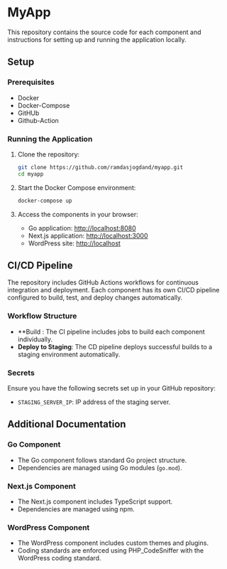 # MyApp

This repository contains the source code for each component and instructions for setting up and running the application locally.

## Setup

### Prerequisites

- Docker
- Docker-Compose
- GitHUb
- Github-Action

### Running the Application

1. Clone the repository:

    ```bash
    git clone https://github.com/ramdasjogdand/myapp.git
    cd myapp
    ```

2. Start the Docker Compose environment:

    ```bash
    docker-compose up
    ```

3. Access the components in your browser:

    - Go application: [http://localhost:8080](http://localhost:8080)
    - Next.js application: [http://localhost:3000](http://localhost:3000)
    - WordPress site: [http://localhost](http://localhost)

## CI/CD Pipeline

The repository includes GitHub Actions workflows for continuous integration and deployment. Each component has its own CI/CD pipeline configured to build, test, and deploy changes automatically.

### Workflow Structure

- **Build : The CI pipeline includes jobs to build each component individually.
- **Deploy to Staging**: The CD pipeline deploys successful builds to a staging environment automatically.

### Secrets

Ensure you have the following secrets set up in your GitHub repository:

- `STAGING_SERVER_IP`: IP address of the staging server.

## Additional Documentation

### Go Component

- The Go component follows standard Go project structure.
- Dependencies are managed using Go modules (`go.mod`).


### Next.js Component

- The Next.js component includes TypeScript support.
- Dependencies are managed using npm.


### WordPress Component

- The WordPress component includes custom themes and plugins.
- Coding standards are enforced using PHP_CodeSniffer with the WordPress coding standard.

